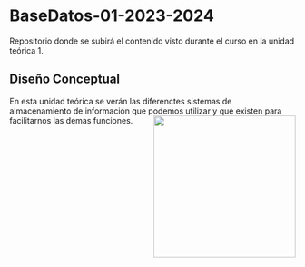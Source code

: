 # BaseDatos-01-2023-2024
Repositorio donde se subirá el contenido visto durante el curso en la unidad teórica 1.

<h2>Diseño Conceptual</h2>
En esta unidad teórica se verán las diferenctes sistemas de almacenamiento de información que podemos utilizar y que existen para facilitarnos las demas funciones.
<picture> <img align="right" src="https://github.com/7oSkaaa/7oSkaaa/blob/main/Images/Right_Side.gif?raw=true" width = 250px></picture>
